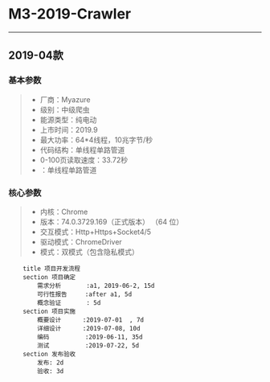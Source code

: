 # M3-2019-Crawler

------


## 2019-04款
### 基本参数
> * 厂商：Myazure
> * 级别：中级爬虫
> * 能源类型：纯电动
> * 上市时间：2019.9
> * 最大功率：64*4线程，10兆字节/秒
> * 代码结构：单线程单路管道
> * 0-100页读取速度：33.72秒
> * ：单线程单路管道

### 核心参数
> * 内核：Chrome
> * 版本：74.0.3729.169（正式版本） （64 位）
> * 交互模式：Http+Https+Socket4/5
> * 驱动模式：ChromeDriver
> * 模式：双模式（包含隐私模式）


 

```gantt
    title 项目开发流程
    section 项目确定
        需求分析       :a1, 2019-06-2, 15d
        可行性报告     :after a1, 5d
        概念验证       : 5d
    section 项目实施
        概要设计      :2019-07-01  , 7d
        详细设计      :2019-07-08, 10d
        编码          :2019-06-11, 35d
        测试          :2019-07-22, 5d
    section 发布验收
        发布: 2d
        验收: 3d
```
 